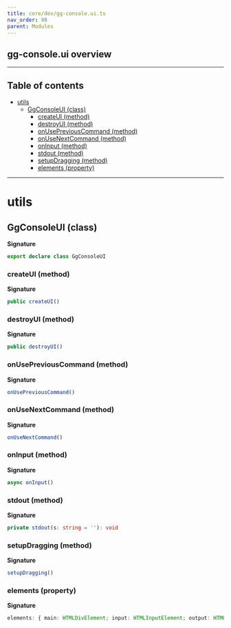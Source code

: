 ```yaml
---
title: core/dev/gg-console.ui.ts
nav_order: 98
parent: Modules
---
```


## gg-console.ui overview

---

<h2 class="text-delta">Table of contents</h2>

- [utils](#utils)
  - [GgConsoleUI (class)](#ggconsoleui-class)
    - [createUI (method)](#createui-method)
    - [destroyUI (method)](#destroyui-method)
    - [onUsePreviousCommand (method)](#onusepreviouscommand-method)
    - [onUseNextCommand (method)](#onusenextcommand-method)
    - [onInput (method)](#oninput-method)
    - [stdout (method)](#stdout-method)
    - [setupDragging (method)](#setupdragging-method)
    - [elements (property)](#elements-property)

---

# utils

## GgConsoleUI (class)

**Signature**

```ts
export declare class GgConsoleUI
```

### createUI (method)

**Signature**

```ts
public createUI()
```

### destroyUI (method)

**Signature**

```ts
public destroyUI()
```

### onUsePreviousCommand (method)

**Signature**

```ts
onUsePreviousCommand()
```

### onUseNextCommand (method)

**Signature**

```ts
onUseNextCommand()
```

### onInput (method)

**Signature**

```ts
async onInput()
```

### stdout (method)

**Signature**

```ts
private stdout(s: string = ''): void
```

### setupDragging (method)

**Signature**

```ts
setupDragging()
```

### elements (property)

**Signature**

```ts
elements: { main: HTMLDivElement; input: HTMLInputElement; output: HTMLDivElement; } | null
```
